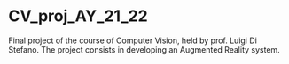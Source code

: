 # CV_proj_AY_21_22
Final project of the course of Computer Vision, held by prof. Luigi Di Stefano. The project consists in developing an Augmented Reality system.
